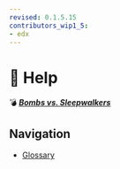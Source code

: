 ```yaml
---
revised: 0.1.5.15
contributors_wip1_5:
- edx
---
```


# 📁 Help

💣 ***[Bombs vs. Sleepwalkers][home]***

## Navigation

- [Glossary][glossary]

[home]: /README.md
[glossary]: /help/glossary.md
